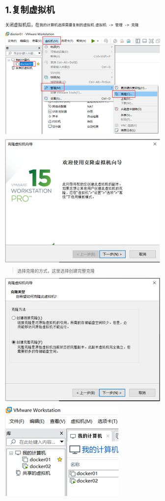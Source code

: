 # 1.复制虚拟机

关闭虚拟机后，在`我的计算机选择需要复制的虚拟机`
`虚拟机 -> 管理 -> 克隆`

![VMware09](./img/VMware/VMware09.png)

![VMware10](./img/VMware/VMware10.png)

> 选择克隆的方式，这里选择创建完整克隆

![VMware11](./img/VMware/VMware11.png)

![VMware12](./img/VMware/VMware12.png)
